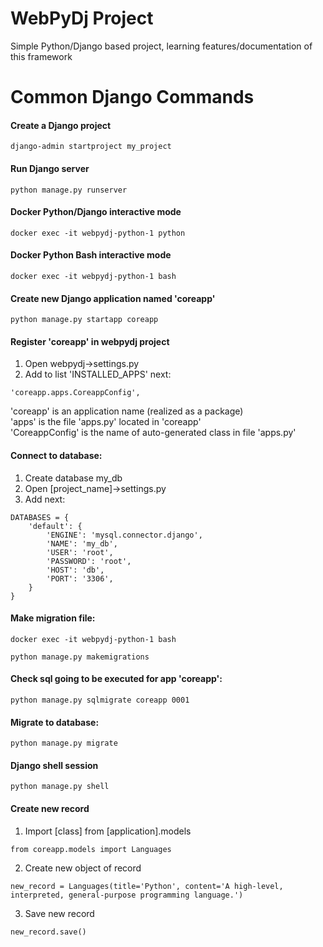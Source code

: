 # WebPyDj Project
Simple Python/Django based project, learning features/documentation of this framework


# Common Django Commands
#### Create a Django project
```
django-admin startproject my_project
```

#### Run Django server
```
python manage.py runserver
```

#### Docker Python/Django interactive mode
```
docker exec -it webpydj-python-1 python  
```
#### Docker Python Bash interactive mode
```
docker exec -it webpydj-python-1 bash    
```

#### Create new Django application named 'coreapp'
```
python manage.py startapp coreapp
```

#### Register 'coreapp' in webpydj project
1. Open webpydj->settings.py  
2. Add to list 'INSTALLED_APPS' next:  
```
'coreapp.apps.CoreappConfig',
```
'coreapp' is an application name (realized as a package)  
'apps' is the file 'apps.py' located in 'coreapp'  
'CoreappConfig' is the name of auto-generated class in file 'apps.py'  

#### Connect to database:  
1. Create database my_db  
2. Open [project_name]->settings.py  
3. Add next:  
```
DATABASES = {
    'default': {
        'ENGINE': 'mysql.connector.django', 
        'NAME': 'my_db',
        'USER': 'root',
        'PASSWORD': 'root',
        'HOST': 'db',
        'PORT': '3306',
    }
}
```

#### Make migration file:
```
docker exec -it webpydj-python-1 bash    
```
```
python manage.py makemigrations  
``` 
#### Check sql going to be executed for app 'coreapp':
```
python manage.py sqlmigrate coreapp 0001
```

#### Migrate to database:
```
python manage.py migrate
```
#### Django shell session
```
python manage.py shell
```
#### Create new record
1. Import [class] from [application].models  
```
from coreapp.models import Languages
```
2. Create new object of record  
```
new_record = Languages(title='Python', content='A high-level, interpreted, general-purpose programming language.')
```
3. Save new record  
```
new_record.save()
```
